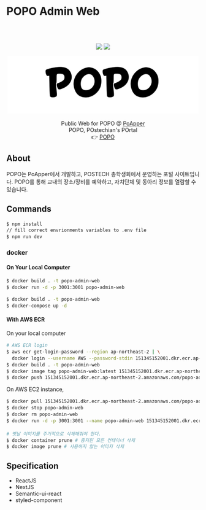 # POPO Admin Web

<br />
<br />

<p align="center">
<img src="https://img.shields.io/badge/node-%3E%3D14.16-brightgreen">
<img src="https://img.shields.io/badge/npm-%3E%3D7.20-brightgreen">
</p>

<p align="center">
  <a href="http://popo.postech.ac.kr">
    <img src="https://raw.githubusercontent.com/PoApper/POPO-nest-api/master/assets/popo.svg" alt="Logo" height="150">
  </a>
  <p align="center">
    Public Web for POPO @ <a href="https://github.com/PoApper">PoApper</a>
    <br />
    POPO, POstechian's POrtal
    <br />
    👉 <a href="http://popo.postech.ac.kr">POPO</a>
  </p>
</p>

## About

POPO는 PoApper에서 개발하고, POSTECH 총학생회에서 운영하는 포털 사이트입니다. POPO를 통해 교내의 장소/장비를 예약하고, 자치단체 및 동아리 정보를 열람할 수 있습니다.


## Commands

```bash
$ npm install
// fill correct envrionments variables to .env file
$ npm run dev
```

### docker

#### On Your Local Computer

```bash
$ docker build . -t popo-admin-web
$ docker run -d -p 3001:3001 popo-admin-web
```

```bash
$ docker build . -t popo-admin-web
$ docker-compose up -d
```

#### With AWS ECR

On your local computer

```bash
# AWS ECR login
$ aws ecr get-login-password --region ap-northeast-2 | \
  docker login --username AWS --password-stdin 151345152001.dkr.ecr.ap-northeast-2.amazonaws.com
$ docker build . -t popo-admin-web
$ docker image tag popo-admin-web:latest 151345152001.dkr.ecr.ap-northeast-2.amazonaws.com/popo-admin-web:latest
$ docker push 151345152001.dkr.ecr.ap-northeast-2.amazonaws.com/popo-admin-web:latest
```

On AWS EC2 instance,

```bash
$ docker pull 151345152001.dkr.ecr.ap-northeast-2.amazonaws.com/popo-admin-web:latest
$ docker stop popo-admin-web
$ docker rm popo-admin-web
$ docker run -d -p 3001:3001 --name popo-admin-web 151345152001.dkr.ecr.ap-northeast-2.amazonaws.com/popo-admin-web:latest

# 옛날 이미지를 주기적으로 삭제해줘야 한다.
$ docker container prune # 중지된 모든 컨테이너 삭제
$ docker image prune # 사용하지 않는 이미지 삭제
```

## Specification

- ReactJS
- NextJS
- Semantic-ui-react
- styled-component
